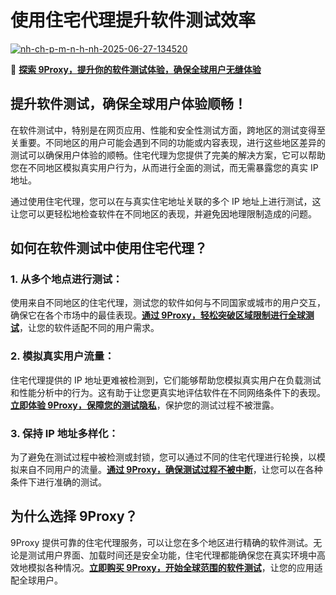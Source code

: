 # 使用住宅代理提升软件测试效率

<a href='https://postimg.cc/WtJBrf38' target='_blank'><img src='https://i.postimg.cc/ZYf4GGzG/nh-ch-p-m-n-h-nh-2025-06-27-134520.png' border='0' alt='nh-ch-p-m-n-h-nh-2025-06-27-134520'/></a>

🌱  [**探索 9Proxy，提升你的软件测试体验，确保全球用户无缝体验**](https://the9proxy.short.gy/github-homepage-lucas888)

## 提升软件测试，确保全球用户体验顺畅！

在软件测试中，特别是在网页应用、性能和安全性测试方面，跨地区的测试变得至关重要。不同地区的用户可能会遇到不同的功能或内容表现，进行这些地区差异的测试可以确保用户体验的顺畅。住宅代理为您提供了完美的解决方案，它可以帮助您在不同地区模拟真实用户行为，从而进行全面的测试，而无需暴露您的真实 IP 地址。

通过使用住宅代理，您可以在与真实住宅地址关联的多个 IP 地址上进行测试，这让您可以更轻松地检查软件在不同地区的表现，并避免因地理限制造成的问题。

## 如何在软件测试中使用住宅代理？

### 1. 从多个地点进行测试：
使用来自不同地区的住宅代理，测试您的软件如何与不同国家或城市的用户交互，确保它在各个市场中的最佳表现。[**通过 9Proxy，轻松突破区域限制进行全球测试**](https://the9proxy.short.gy/github-homepage-lucas888)，让您的软件适配不同的用户需求。

### 2. 模拟真实用户流量：
住宅代理提供的 IP 地址更难被检测到，它们能够帮助您模拟真实用户在负载测试和性能分析中的行为。这有助于让您更真实地评估软件在不同网络条件下的表现。[**立即体验 9Proxy，保障您的测试隐私**](https://the9proxy.short.gy/github-pricing-lucas888)，保护您的测试过程不被泄露。

### 3. 保持 IP 地址多样化：
为了避免在测试过程中被检测或封锁，您可以通过不同的住宅代理进行轮换，以模拟来自不同用户的流量。[**通过 9Proxy，确保测试过程不被中断**](https://the9proxy.short.gy/github-homepage-lucas888)，让您可以在各种条件下进行准确的测试。

## 为什么选择 9Proxy？

9Proxy 提供可靠的住宅代理服务，可以让您在多个地区进行精确的软件测试。无论是测试用户界面、加载时间还是安全功能，住宅代理都能确保您在真实环境中高效地模拟各种情况。[**立即购买 9Proxy，开始全球范围的软件测试**](https://the9proxy.short.gy/github-pricing-lucas888)，让您的应用适配全球用户。



